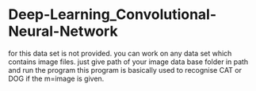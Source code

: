 # Deep-Learning_Convolutional-Neural-Network
for this data set is not provided.
you can work on any data set which contains image files.
just give path of your image data base folder in path and run the program
this program is basically used to recognise CAT or DOG if the m=image is given.
